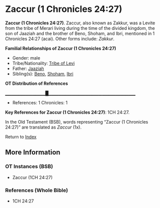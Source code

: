 # Zaccur (1 Chronicles 24:27)
**Zaccur (1 Chronicles 24:27)**. 
Zaccur, also known as Zakkur, was a Levite from the tribe of Merari living during the time of the divided kingdom, the son of Jaaziah and the brother of Beno, Shoham, and Ibri, mentioned in 1 Chronicles 24:27 (acai). 
Other forms include: 
*Zakkur*. 




**Familial Relationships of Zaccur (1 Chronicles 24:27)**


* Gender: male
* Tribe/Nationality: [Tribe of Levi](../../../groups/md/acai/Levi.md)
* Father: [Jaaziah](Jaaziah.md)
* Sibling(s): [Beno](Beno.md), [Shoham](Shoham.md), [Ibri](Ibri.md)


**OT Distribution of References**

▁▁▁▁▁▁▁▁▁▁▁▁█▁▁▁▁▁▁▁▁▁▁▁▁▁▁▁▁▁▁▁▁▁▁▁▁▁▁
* References: 1 Chronicles: 1



**Key References for Zaccur (1 Chronicles 24:27)**: 
1CH 24:27. 


In the Old Testament (BSB), words representing “Zaccur (1 Chronicles 24:27)” are translated as 
*Zaccur* (1x). 




Return to [Index](00-Index.md)

## More Information

### OT Instances (BSB)

* Zaccur (1CH 24:27)



### References (Whole Bible)

* 1CH 24:27



